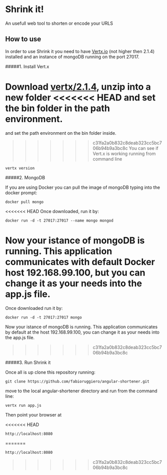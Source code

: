 Shrink it!
==========

An usefull web tool to shorten or encode your URLS


How to use
---
In order to use Shrink it you need to have [Vertx.io](http://vertx.io/vertx2/) (not higher then 2.1.4) 
installed and an instance of mongoDB running on the port 27017.


#####1. Install Vert.x

Download [vertx/2.1.4](https://bintray.com/vertx/downloads/distribution/2.1.4), unzip into a new folder 
<<<<<<< HEAD
and set the bin folder in the path environment.
=======
and set the path environment on the bin folder inside.
>>>>>>> c31fa2a0b832c8deab323cc5bc706b94b9a3bc8c
You can see if Vert.x is working running from command line 

```
vertx version
```


#####2. MongoDB 

If you are using Docker you can pull the image of mongoDB typing into the docker prompt:

```
docker pull mongo
```

<<<<<<< HEAD
Once downloaded, run it by: 

```
docker run -d -t 27017:27017 --name mongo mongod
```

Now your istance of mongoDB is running. This application communicates with default Docker host 192.168.99.100, 
but you can change it as your needs into the app.js file. 
=======
Once downloaded run it by: 

```
docker run -d -t 27017:27017 mongo
```

Now your istance of mongoDB is running. This application communicates by default at the host 192.168.99.100, 
you can change it as your needs into the app.js file. 
>>>>>>> c31fa2a0b832c8deab323cc5bc706b94b9a3bc8c



#####3. Run Shrink it 

Once all is up clone this repository running: 

```
git clone https://github.com/fabioruggiero/angular-shortener.git
```

move to the local angular-shortener directory and run from the command line: 

```
vertx run app.js
```

Then point your browser at 

<<<<<<< HEAD
```
http://localhost:8080
```
=======
```bash
http://localhost:8080
```
>>>>>>> c31fa2a0b832c8deab323cc5bc706b94b9a3bc8c
